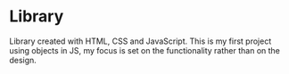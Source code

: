 # Library

Library created with HTML, CSS and JavaScript. 
This is my first project using objects in JS, my focus is set on the functionality rather than on the design.